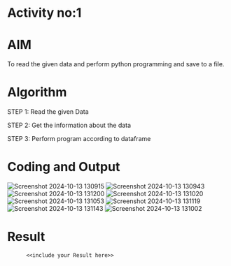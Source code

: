 # Activity no:1

# AIM
To read the given data and perform python programming and save to a file.

# Algorithm
STEP 1: Read the given Data

STEP 2: Get the information about the data

STEP 3: Perform program according to dataframe

# Coding and Output
![Screenshot 2024-10-13 130915](https://github.com/user-attachments/assets/9b019b8a-807b-4a25-8eb6-57bba2373857)
![Screenshot 2024-10-13 130943](https://github.com/user-attachments/assets/6d2683a0-a94e-437c-a6be-0853f2e460d4)
![Screenshot 2024-10-13 131200](https://github.com/user-attachments/assets/9528eced-3a5d-4c82-8c4c-793045a899f6)
![Screenshot 2024-10-13 131020](https://github.com/user-attachments/assets/0eb86dfb-6ea7-41ff-a0c2-3bf63f5d4e38)
![Screenshot 2024-10-13 131053](https://github.com/user-attachments/assets/1d65f6e2-097b-43c4-af26-9b8fd25d1ba9)
![Screenshot 2024-10-13 131119](https://github.com/user-attachments/assets/06f65238-e83d-472c-9b31-a19e47e5b404)
![Screenshot 2024-10-13 131143](https://github.com/user-attachments/assets/6f8e9663-d72b-4699-a818-adf24df44470)
![Screenshot 2024-10-13 131002](https://github.com/user-attachments/assets/0bdd3734-f9fd-482e-bd63-a06814e557a2)

# Result
          <<include your Result here>>
